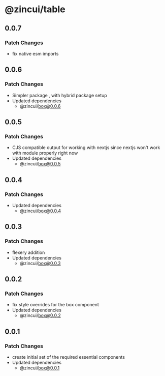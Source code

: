 # @zincui/table

## 0.0.7

### Patch Changes

- fix native esm imports

## 0.0.6

### Patch Changes

- Simpler package , with hybrid package setup
- Updated dependencies
  - @zincui/box@0.0.6

## 0.0.5

### Patch Changes

- CJS compatible output for working with nextjs since nextjs won't work with module properly right now
- Updated dependencies
  - @zincui/box@0.0.5

## 0.0.4

### Patch Changes

- Updated dependencies
  - @zincui/box@0.0.4

## 0.0.3

### Patch Changes

- flexery addition
- Updated dependencies
  - @zincui/box@0.0.3

## 0.0.2

### Patch Changes

- fix style overrides for the box component
- Updated dependencies
  - @zincui/box@0.0.2

## 0.0.1

### Patch Changes

- create initial set of the required essential components
- Updated dependencies
  - @zincui/box@0.0.1
